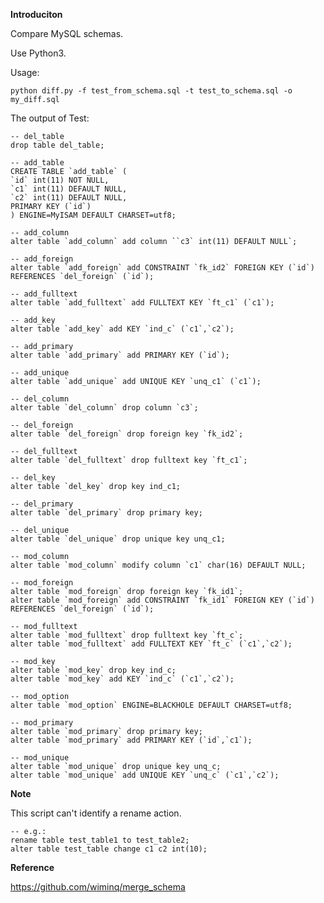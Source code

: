 **Introduciton**

Compare MySQL schemas.

Use Python3.

Usage:

    python diff.py -f test_from_schema.sql -t test_to_schema.sql -o my_diff.sql

The output of Test:

    -- del_table
    drop table del_table;
    
    -- add_table
    CREATE TABLE `add_table` (
    `id` int(11) NOT NULL,
    `c1` int(11) DEFAULT NULL,
    `c2` int(11) DEFAULT NULL,
    PRIMARY KEY (`id`)
    ) ENGINE=MyISAM DEFAULT CHARSET=utf8;
    
    -- add_column
    alter table `add_column` add column ``c3` int(11) DEFAULT NULL`;
    
    -- add_foreign
    alter table `add_foreign` add CONSTRAINT `fk_id2` FOREIGN KEY (`id`) REFERENCES `del_foreign` (`id`);
    
    -- add_fulltext
    alter table `add_fulltext` add FULLTEXT KEY `ft_c1` (`c1`);
    
    -- add_key
    alter table `add_key` add KEY `ind_c` (`c1`,`c2`);
    
    -- add_primary
    alter table `add_primary` add PRIMARY KEY (`id`);
    
    -- add_unique
    alter table `add_unique` add UNIQUE KEY `unq_c1` (`c1`);
    
    -- del_column
    alter table `del_column` drop column `c3`;
    
    -- del_foreign
    alter table `del_foreign` drop foreign key `fk_id2`;
    
    -- del_fulltext
    alter table `del_fulltext` drop fulltext key `ft_c1`;
    
    -- del_key
    alter table `del_key` drop key ind_c1;
    
    -- del_primary
    alter table `del_primary` drop primary key;
    
    -- del_unique
    alter table `del_unique` drop unique key unq_c1;
    
    -- mod_column
    alter table `mod_column` modify column `c1` char(16) DEFAULT NULL;
    
    -- mod_foreign
    alter table `mod_foreign` drop foreign key `fk_id1`;
    alter table `mod_foreign` add CONSTRAINT `fk_id1` FOREIGN KEY (`id`) REFERENCES `del_foreign` (`id`);
    
    -- mod_fulltext
    alter table `mod_fulltext` drop fulltext key `ft_c`;
    alter table `mod_fulltext` add FULLTEXT KEY `ft_c` (`c1`,`c2`);
    
    -- mod_key
    alter table `mod_key` drop key ind_c;
    alter table `mod_key` add KEY `ind_c` (`c1`,`c2`);
    
    -- mod_option
    alter table `mod_option` ENGINE=BLACKHOLE DEFAULT CHARSET=utf8;
    
    -- mod_primary
    alter table `mod_primary` drop primary key;
    alter table `mod_primary` add PRIMARY KEY (`id`,`c1`);
    
    -- mod_unique
    alter table `mod_unique` drop unique key unq_c;
    alter table `mod_unique` add UNIQUE KEY `unq_c` (`c1`,`c2`);

**Note**

This script can't identify a rename action.

    -- e.g.:
    rename table test_table1 to test_table2;
    alter table test_table change c1 c2 int(10); 

**Reference**

https://github.com/wiminq/merge_schema
     
